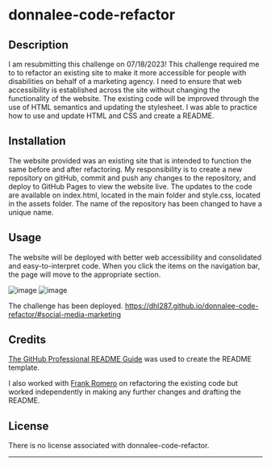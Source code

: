 # donnalee-code-refactor

## Description

I am resubmitting this challenge on 07/18/2023! This challenge required me to to refactor an existing site to make it more accessible for people with disabilities on behalf of a marketing agency. I need to ensure that web accessibility is established across the site without changing the functionality of the website. The existing code will be improved through the use of HTML semantics and updating the stylesheet. I was able to practice how to use and update HTML and CSS and create a README.

## Installation

The website provided was an existing site that is intended to function the same before and after refactoring. My responsibility is to create a new repository on gitHub, commit and push any changes to the repository, and deploy to GitHub Pages to view the website live. The updates to the code are available on index.html, located in the main folder and style.css, located in the assets folder. The name of the repository has been changed to have a unique name.

## Usage

The website will be deployed with better web accessibility and consolidated and easy-to-interpret code. When you click the items on the navigation bar, the page will move to the appropriate section. 

![image](https://github.com/dhl287/challenge-one/assets/133473429/ed225d57-653c-4fa3-96e9-cac569f6bf1e)
![image](https://github.com/dhl287/challenge-one/assets/133473429/0fc1737e-1698-444f-bcbd-f02febe50c85)

The challenge has been deployed. 
https://dhl287.github.io/donnalee-code-refactor/#social-media-marketing

## Credits

[The GitHub Professional README Guide](https://coding-boot-camp.github.io/full-stack/github/professional-readme-guide) was used to create the README template.

I also worked with [Frank Romero](https://github.com/FROMERO63) on refactoring the existing code but worked independently in making any further changes and drafting the README. 

## License

There is no license associated with donnalee-code-refactor. 

---


